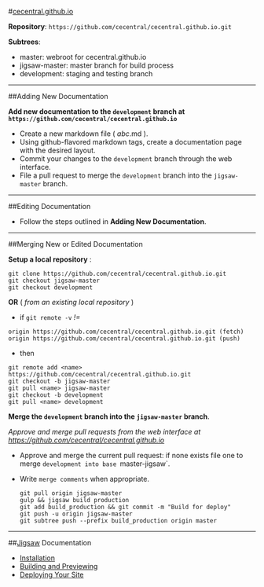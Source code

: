 #[cecentral.github.io](http://cecentral.github.io)

**Repository**: `https://github.com/cecentral/cecentral.github.io.git`

**Subtrees**:

  - master: webroot for cecentral.github.io
  - jigsaw-master: master branch for build process
  - development: staging and testing branch

---

##Adding New Documentation

**Add new documentation to the `development` branch at `https://github.com/cecentral/cecentral.github.io`**
- Create a new markdown file ( _abc_.md ).
- Using github-flavored markdown tags, create a documentation page with the desired layout.
- Commit your changes to the `development` branch through the web interface.
- File a pull request to merge the `development` branch into the `jigsaw-master` branch.

---

##Editing Documentation

- Follow the steps outlined in **Adding New Documentation**.

---

##Merging New or Edited Documentation

**Setup a local repository** : 
  ```
  git clone https://github.com/cecentral/cecentral.github.io.git
  git checkout jigsaw-master
  git checkout development
  ```

**OR** ( _from an existing local repository_ )
  - if `git remote -v` _!=_
  ```
  origin https://github.com/cecentral/cecentral.github.io.git (fetch)
  origin https://github.com/cecentral/cecentral.github.io.git (push)
  ```
  
  - then
  ```
  git remote add <name> https://github.com/cecentral/cecentral.github.io.git
  git checkout -b jigsaw-master
  git pull <name> jigsaw-master
  git checkout -b development
  git pull <name> development
  ```

**Merge the `development` branch into the `jigsaw-master` branch**.

_Approve and merge pull requests from the web interface at https://github.com/cecentral/cecentral.github.io_

- Approve and merge the current pull request: if none exists file one to merge `development into base `master-jigsaw`.
- Write `merge comments` when appropriate.

  ```
  git pull origin jigsaw-master
  gulp && jigsaw build production
  git add build_production && git commit -m "Build for deploy"
  git push -u origin jigsaw-master
  git subtree push --prefix build_production origin master
  ```
---

##[Jigsaw](http://jigsaw.tighten.co/) Documentation

- [Installation](http://jigsaw.tighten.co/docs/installation/)
- [Building and Previewing](http://jigsaw.tighten.co/docs/building-and-previewing/)
- [Deploying Your Site](http://jigsaw.tighten.co/docs/deploying-your-site/)

